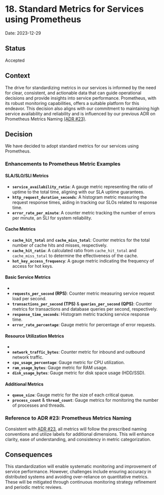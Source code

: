 # 18. Standard Metrics for Services using Prometheus

Date: 2023-12-29

## Status

Accepted

## Context

The drive for standardizing metrics in our services is informed by the need for clear, consistent, 
and actionable data that can guide operational decisions and provide insights into service performance. 
Prometheus, with its robust monitoring capabilities, offers a suitable platform for this endeavor. 
This decision also aligns with our commitment to maintaining high service availability and reliability and is influenced 
by our previous ADR on Prometheus Metrics Naming [(ADR #23)](./0023-naming-prometheus-metrics.md).

## Decision

We have decided to adopt standard metrics for our services using Prometheus.

### Enhancements to Prometheus Metric Examples

#### SLA/SLO/SLI Metrics

- **`service_availability_ratio`**: A gauge metric representing the ratio of uptime to the total time, aligning with our SLA uptime guarantees.
- **`http_request_duration_seconds`**: A histogram metric measuring the request response times, aiding in tracking our SLOs related to response time.
- **`error_rate_per_minute`**: A counter metric tracking the number of errors per minute, an SLI for system reliability.

#### Cache Metrics

- **`cache_hit_total`** and **`cache_miss_total`**: Counter metrics for the total number of cache hits and misses, respectively.
- **`cache_hit_ratio`**: A calculated ratio from `cache_hit_total` and `cache_miss_total` to determine the effectiveness of the cache.
- **`hot_key_access_frequency`**: A gauge metric indicating the frequency of access for hot keys.

#### Basic Service Metrics
- 
- **`requests_per_second` (RPS)**: Counter metric measuring service request load per second.
- **`transactions_per_second` (TPS)** & **`queries_per_second` (QPS)**: Counter metrics for transactions and database queries per second, respectively.
- **`response_time_seconds`**: Histogram metric tracking service response time.
- **`error_rate_percentage`**: Gauge metric for percentage of error requests.

#### Resource Utilization Metrics
- 
- **`network_traffic_bytes`**: Counter metric for inbound and outbound network traffic.
- **`cpu_usage_percentage`**: Gauge metric for CPU utilization.
- **`ram_usage_bytes`**: Gauge metric for RAM usage.
- **`disk_usage_bytes`**: Gauge metric for disk space usage (HDD/SSD).

#### Additional Metrics

- **`queue_size`**: Gauge metric for the size of each critical queue.
- **`process_count`** & **`thread_count`**: Gauge metrics for monitoring the number of processes and threads.

### Reference to ADR #23: Prometheus Metrics Naming

Consistent with [ADR #23](./0023-naming-prometheus-metrics.md), all metrics will follow the prescribed naming conventions and utilize labels for additional dimensions.
This will enhance clarity, ease of understanding, and consistency in metric categorization.

## Consequences

This standardization will enable systematic monitoring and improvement of service performance. 
However, challenges include ensuring accuracy in distributed systems and avoiding over-reliance on quantitative metrics. 
These will be mitigated through continuous monitoring strategy refinement and periodic metric reviews.
